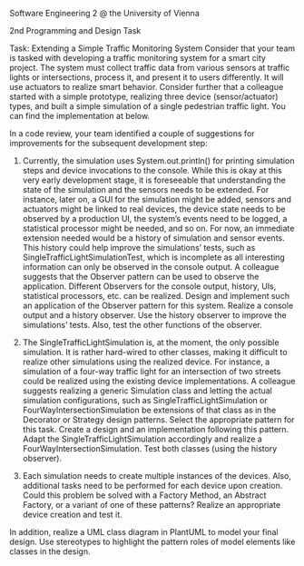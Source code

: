 Software Engineering 2 @ the University of Vienna

2nd Programming and Design Task

Task: Extending a Simple Traffic Monitoring System
Consider that your team is tasked with developing a traffic monitoring system for a smart city project. The system must collect traffic data from various sensors at traffic lights or intersections, process it, and present it to users differently. It will use actuators to realize smart behavior. Consider further that a colleague started with a simple prototype, realizing three device (sensor/actuator) types, and built a simple simulation of a single pedestrian traffic light. You can find the implementation at below.

In a code review, your team identified a couple of suggestions for improvements for the subsequent development step:

1. Currently, the simulation uses System.out.println() for printing simulation steps and device invocations to the console. While this is okay at this very early development stage, it is foreseeable that understanding the state of the simulation and the sensors needs to be extended. For instance, later on, a GUI for the simulation might be added, sensors and actuators might be linked to real devices, the device state needs to be observed by a production UI, the system’s events need to be logged, a statistical processor might be needed, and so on. For now, an immediate extension needed would be a history of simulation and sensor events. This history could help improve the simulations’ tests, such as SingleTrafficLightSimulationTest, which is incomplete as all interesting information can only be observed in the console output. 
A colleague suggests that the Observer pattern can be used to observe the application. Different Observers for the console output, history, UIs, statistical processors, etc. can be realized. Design and implement such an application of the Observer pattern for this system. Realize a console output and a history observer. Use the history observer to improve the simulations’ tests. Also, test the other functions of the observer.

2. The SingleTrafficLightSimulation is, at the moment, the only possible simulation. It is rather hard-wired to other classes, making it difficult to realize other simulations using the realized device. For instance, a simulation of a four-way traffic light for an intersection of two streets could be realized using the existing device implementations.
A colleague suggests realizing a generic Simulation class and letting the actual simulation configurations, such as SingleTrafficLightSimulation or FourWayIntersectionSimulation be extensions of that class as in the Decorator or Strategy design patterns. Select the appropriate pattern for this task. Create a design and an implementation following this pattern. Adapt the SingleTrafficLightSimulation accordingly and realize a  FourWayIntersectionSimulation. Test both classes (using the history observer).

3. Each simulation needs to create multiple instances of the devices. Also, additional tasks need to be performed for each device upon creation. Could this problem be solved with a Factory Method, an Abstract Factory, or a variant of one of these patterns? Realize an appropriate device creation and test it.

In addition, realize a UML class diagram in PlantUML to model your final design. Use stereotypes to highlight the pattern roles of model elements like classes in the design.
